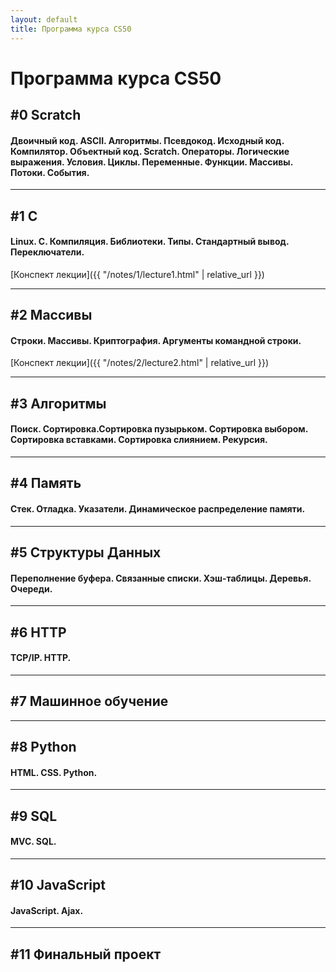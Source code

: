```yaml
---
layout: default
title: Программа курса CS50
---
```


# Программа курса CS50

## #0 Scratch
#### Двоичный код. ASCII. Алгоритмы. Псевдокод. Исходный код. Компилятор. Объектный код. Scratch. Операторы. Логические выражения. Условия. Циклы. Переменные. Функции. Массивы. Потоки. События.

***

## #1 C
#### Linux.	C.	Компиляция.	Библиотеки.	Типы. Стандартный вывод. Переключатели.
[Конспект лекции]({{ "/notes/1/lecture1.html" | relative_url }})

***

## #2 Массивы
#### Строки. Массивы. Криптография. Аргументы командной строки.
[Конспект лекции]({{ "/notes/2/lecture2.html" | relative_url }})

***

## #3 Алгоритмы
#### Поиск. Сортировка.Сортировка пузырьком. Сортировка выбором. Сортировка вставками. Сортировка слиянием. Рекурсия.

***

## #4 Память
#### Стек. Отладка. Указатели. Динамическое распределение памяти.

***

## #5 Структуры Данных
#### Переполнение буфера. Связанные списки. Хэш-таблицы. Деревья. Очереди.

***

## #6 HTTP
#### TCP/IP. HTTP.

***

## #7 Машинное обучение

***

## #8 Python
#### HTML. CSS. Python.

***

## #9 SQL
#### MVC. SQL.

***

## #10 JavaScript
#### JavaScript. Ajax.

***

## #11 Финальный проект

